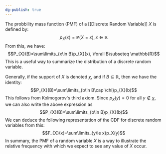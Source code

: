 ```yaml
---
dg-publish: true
---
```

The probbility mass function (PMF) of a [[Discrete Random Variable]] $X$ is defined by:
$$p_{X}(x)=\mathbb{P}(X=x), x\in \mathbb{R}$$
From this, we have:
$$P_{X}(B)=\sum\limits_{x\in B}p_{X}(x), \forall B\subseteq \mathbb{R}$$
This is a useful way to summarize the distribution of a discrete random variable.

Generally, if the support of $X$ is denoted $\chi$, and if $B\subseteq \mathbb{R}$, then we have the identity:
$$P_{X}(B)=\sum\limits_{b\in B\cap \chi}p_{X}(b)$$
This follows from Kolmogorov's third axiom. Since $p_{X}(y)=0$ for all $y\notin \chi ,$ we can also write the above expression as
$$P_{X}(B)=\sum\limits_{b\in B}p_{X}(b)$$
We can deduce the following representation of the CDF for discrete random variables from this:
$$F_{X}(x)=\sum\limits_{y\le x}p_X(y)$$
In summary, the PMF of a random variable $X$ is a way to illustrate the relative frequency with which we expect to see any value of $X$ occur.
